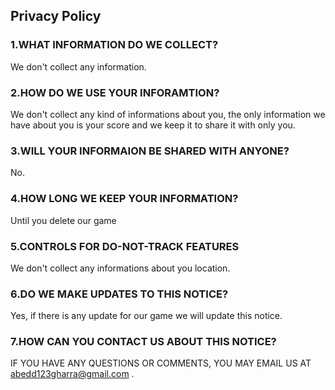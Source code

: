 ## Privacy Policy

### 1.WHAT INFORMATION DO WE COLLECT?
We don't collect any information.

### 2.HOW DO WE USE YOUR INFORAMTION?
We don't collect any kind of informations about you, the only information we have about you is your score and we keep it to share it with only you.

### 3.WILL YOUR INFORMAION BE SHARED WITH ANYONE?
No.

### 4.HOW LONG WE KEEP YOUR INFORMATION?
Until you delete our game

### 5.CONTROLS FOR DO-NOT-TRACK FEATURES
We don't collect any informations about you location.

### 6.DO WE MAKE UPDATES TO THIS NOTICE?
Yes, if there is any update for our game we will update this notice.

### 7.HOW CAN YOU CONTACT US ABOUT THIS NOTICE?
IF YOU HAVE ANY QUESTIONS OR COMMENTS, YOU MAY EMAIL US AT abedd123gharra@gmail.com .



